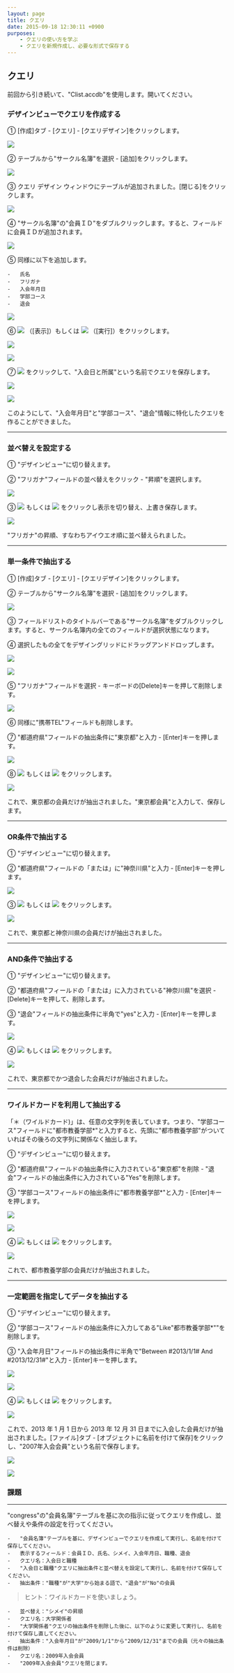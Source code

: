 ```yaml
---
layout: page
title: クエリ
date: 2015-09-18 12:30:11 +0900
purposes:
    - クエリの使い方を学ぶ
    - クエリを新規作成し、必要な形式で保存する
---
```



クエリ
--------------
前回から引き続いて、"Clist.accdb"を使用します。開いてください。
### デザインビューでクエリを作成する

&#9312; [作成]タブ - [クエリ] - [クエリデザイン]をクリックします。

![](./pic/newquery1.png)

&#9313; テーブルから"サークル名簿"を選択 - [追加]をクリックします。

![](./pic/newquery2.png)

&#9314; クエリ デザイン ウィンドウにテーブルが追加されました。[閉じる]をクリックします。

![](./pic/newquery3.png)

&#9315; "サークル名簿"の"会員ＩＤ"をダブルクリックします。すると、フィールドに会員ＩＤが追加されます。

![](./pic/newquery4.png)

&#9316; 同様に以下を追加します。


    -   氏名
    -   フリガナ
    -   入会年月日
    -   学部コース
    -   退会


![](./pic/newquery5.png)

&#9317; ![](./pic/databaseview.png) （[表示]）もしくは ![](./pic/action.png) （[実行]）をクリックします。

![](./pic/newquery6.png)

![](./pic/newquery7.png)

&#9318; ![](./pic/quicksave.png) をクリックして、"入会日と所属"という名前でクエリを保存します。

![](./pic/newquery8.png)

![](./pic/newquery9.png)

このようにして、"入会年月日"と"学部コース"、"退会"情報に特化したクエリを作ることができました。

---
### 並べ替えを設定する

&#9312; "デザインビュー"に切り替えます。

&#9313; "フリガナ"フィールドの並べ替えをクリック - "昇順"を選択します。

![](./pic/sortname1.png)

&#9314; ![](./pic/databaseview.png) もしくは ![](./pic/action.png) をクリックし表示を切り替え、上書き保存します。

![](./pic/sortname2.png)

"フリガナ"の昇順、すなわちアイウエオ順に並べ替えられました。

---
### 単一条件で抽出する

&#9312; [作成]タブ - [クエリ] - [クエリデザイン]をクリックします。

&#9313; テーブルから"サークル名簿"を選択 - [追加]をクリックします。

![](./pic/abstract1.png)

&#9314; フィールドリストのタイトルバーである"サークル名簿"をダブルクリックします。すると、サークル名簿内の全てのフィールドが選択状態になります。

&#9315; 選択したもの全てをデザイングリッドにドラッグアンドドロップします。

![](./pic/abstract2.png)

![](./pic/abstract3.png)

&#9316; "フリガナ"フィールドを選択 - キーボードの[Delete]キーを押して削除します。

![](./pic/abstract4.png)

&#9317; 同様に"携帯TEL"フィールドも削除します。

&#9318; "都道府県"フィールドの抽出条件に"東京都"と入力 - [Enter]キーを押します。

![](./pic/abstract5.png)

&#9319; ![](./pic/databaseview.png) もしくは ![](./pic/action.png) をクリックします。

![](./pic/abstract6.png)

これで、東京都の会員だけが抽出されました。"東京都会員"と入力して、保存します。

---
### OR条件で抽出する

&#9312; "デザインビュー"に切り替えます。

&#9313; "都道府県"フィールドの「または」に"神奈川県"と入力 - [Enter]キーを押します。

![](./pic/or1.png)

&#9314; ![](./pic/databaseview.png) もしくは ![](./pic/action.png) をクリックします。

![](./pic/or2.png)

これで、東京都と神奈川県の会員だけが抽出されました。

---
### AND条件で抽出する

&#9312; "デザインビュー"に切り替えます。

&#9313; "都道府県"フィールドの「または」に入力されている"神奈川県"を選択 - [Delete]キーを押して、削除します。

&#9314; "退会"フィールドの抽出条件に半角で"yes"と入力 - [Enter]キーを押します。

![](./pic/and1.png)

&#9315; ![](./pic/databaseview.png) もしくは ![](./pic/action.png) をクリックします。

![](./pic/and2.png)

これで、東京都でかつ退会した会員だけが抽出されました。

---
### ワイルドカードを利用して抽出する

「＊（ワイルドカード)」は、任意の文字列を表しています。つまり、"学部コース"フィールドに"都市教養学部*"と入力すると、先頭に"都市教養学部"がついていればその後ろの文字列に関係なく抽出します。

&#9312; "デザインビュー"に切り替えます。

&#9313; "都道府県"フィールドの抽出条件に入力されている"東京都"を削除 - "退会"フィールドの抽出条件に入力されている"Yes"を削除します。

&#9314; "学部コース"フィールドの抽出条件に"都市教養学部*"と入力 - [Enter]キーを押します。

![](./pic/wildcard1.png)

![](./pic/wildcard2.png)

&#9315; ![](./pic/databaseview.png) もしくは ![](./pic/action.png) をクリックします。

![](./pic/wildcard3.png)

これで、都市教養学部の会員だけが抽出されました。

---
### 一定範囲を指定してデータを抽出する

&#9312; "デザインビュー"に切り替えます。

&#9313; "学部コース"フィールドの抽出条件に入力してある"Like"都市教養学部*""を削除します。

&#9314; "入会年月日"フィールドの抽出条件に半角で"Between #2013/1/1# And #2013/12/31#"と入力 - [Enter]キーを押します。

![](./pic/between1.png)

![](./pic/between2.png)

&#9315; ![](./pic/databaseview.png) もしくは ![](./pic/action.png) をクリックします。

![](./pic/between3.png)

これで、2013 年 1 月 1 日から 2013 年 12 月 31 日までに入会した会員だけが抽出されました。[ファイル]タブ - [オブジェクトに名前を付けて保存]をクリックし、"2007年入会会員"という名前で保存します。

![](./pic/between4.png)

![](./pic/between5.png)

### 課題
--------------
"congress"の"会員名簿"テーブルを基に次の指示に従ってクエリを作成し、並べ替えや条件の設定を行ってください。


    -   "会員名簿"テーブルを基に、デザインビューでクエリを作成して実行し、名前を付けて保存してください。
    -   表示するフィールド：会員ＩＤ、氏名、シメイ、入会年月日、職種、退会
    -   クエリ名：入会日と職種
    -   "入会日と職種"クエリに抽出条件と並べ替えを設定して実行し、名前を付けて保存してください。
    -   抽出条件："職種"が"大学"から始まる語で、"退会"が"No"の会員

> ヒント：ワイルドカードを使いましょう。

    -   並べ替え："シメイ"の昇順
    -   クエリ名：大学関係者
    -   "大学関係者"クエリの抽出条件を削除した後に、以下のように変更して実行し、名前を付けて保存し直してください。
    -   抽出条件："入会年月日"が"2009/1/1"から"2009/12/31"までの会員（元々の抽出条件は削除）
    -   クエリ名：2009年入会会員
    -   "2009年入会会員"クエリを閉じます。
